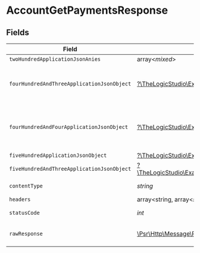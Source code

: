 # AccountGetPaymentsResponse


## Fields

| Field                                                                                                                                                                              | Type                                                                                                                                                                               | Required                                                                                                                                                                           | Description                                                                                                                                                                        |
| ---------------------------------------------------------------------------------------------------------------------------------------------------------------------------------- | ---------------------------------------------------------------------------------------------------------------------------------------------------------------------------------- | ---------------------------------------------------------------------------------------------------------------------------------------------------------------------------------- | ---------------------------------------------------------------------------------------------------------------------------------------------------------------------------------- |
| `twoHundredApplicationJsonAnies`                                                                                                                                                   | array<*mixed*>                                                                                                                                                                     | :heavy_minus_sign:                                                                                                                                                                 | Example response                                                                                                                                                                   |
| `fourHundredAndThreeApplicationJsonObject`                                                                                                                                         | [?\TheLogicStudio\ExactPayments\Models\Operations\AccountGetPaymentsResponseBody](../../models/operations/AccountGetPaymentsResponseBody.md)                                       | :heavy_minus_sign:                                                                                                                                                                 | **Access Denied**\<br/>Credentials supplied do not grant access to the requested resource.<br/>                                                                                    |
| `fourHundredAndFourApplicationJsonObject`                                                                                                                                          | [?\TheLogicStudio\ExactPayments\Models\Operations\AccountGetPaymentsPaymentsResponseBody](../../models/operations/AccountGetPaymentsPaymentsResponseBody.md)                       | :heavy_minus_sign:                                                                                                                                                                 | **Not Found**\<br/>\<br/>When you'll get `401 Unauthorized` response:<br/>- When there are no Accounts/Orders/Payment found.<br/>                                                  |
| `fiveHundredApplicationJsonObject`                                                                                                                                                 | [?\TheLogicStudio\ExactPayments\Models\Operations\AccountGetPaymentsPaymentsResponseResponseBody](../../models/operations/AccountGetPaymentsPaymentsResponseResponseBody.md)       | :heavy_minus_sign:                                                                                                                                                                 | **Internal Server Error**<br/>                                                                                                                                                     |
| `fiveHundredAndThreeApplicationJsonObject`                                                                                                                                         | [?\TheLogicStudio\ExactPayments\Models\Operations\AccountGetPaymentsPaymentsResponse503ResponseBody](../../models/operations/AccountGetPaymentsPaymentsResponse503ResponseBody.md) | :heavy_minus_sign:                                                                                                                                                                 | **Service Unavailable**<br/>                                                                                                                                                       |
| `contentType`                                                                                                                                                                      | *string*                                                                                                                                                                           | :heavy_check_mark:                                                                                                                                                                 | HTTP response content type for this operation                                                                                                                                      |
| `headers`                                                                                                                                                                          | array<string, array<*string*>>                                                                                                                                                     | :heavy_minus_sign:                                                                                                                                                                 | N/A                                                                                                                                                                                |
| `statusCode`                                                                                                                                                                       | *int*                                                                                                                                                                              | :heavy_check_mark:                                                                                                                                                                 | HTTP response status code for this operation                                                                                                                                       |
| `rawResponse`                                                                                                                                                                      | [\Psr\Http\Message\ResponseInterface](https://www.php-fig.org/psr/psr-7/#33-psrhttpmessageresponseinterface)                                                                       | :heavy_minus_sign:                                                                                                                                                                 | Raw HTTP response; suitable for custom response parsing                                                                                                                            |